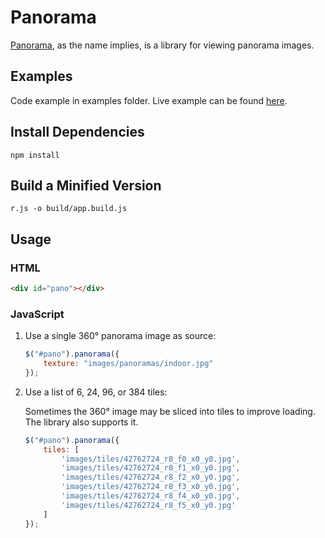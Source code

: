 # Panorama

[Panorama](https://en.wikipedia.org/wiki/Panorama), as the name implies, is a library for viewing panorama images.

## Examples
Code example in examples folder.
Live example can be found [here](http://zhanghaowx.github.io/panorama.html).

## Install Dependencies
```
npm install
```

## Build a Minified Version
```
r.js -o build/app.build.js
```

## Usage

### HTML

```html
<div id="pano"></div>
```

### JavaScript

1. Use a single 360° panorama image as source:

    ```javascript
    $("#pano").panorama({
        texture: "images/panoramas/indoor.jpg"
    });
    ```
2. Use a list of 6, 24, 96, or 384 tiles:

    Sometimes the 360° image may be sliced into tiles to improve loading. The library also supports it.

    ```javascript
    $("#pano").panorama({
        tiles: [
            'images/tiles/42762724_r8_f0_x0_y0.jpg',
            'images/tiles/42762724_r8_f1_x0_y0.jpg',
            'images/tiles/42762724_r8_f2_x0_y0.jpg',
            'images/tiles/42762724_r8_f3_x0_y0.jpg',
            'images/tiles/42762724_r8_f4_x0_y0.jpg',
            'images/tiles/42762724_r8_f5_x0_y0.jpg'
        ]
    });
    ```

